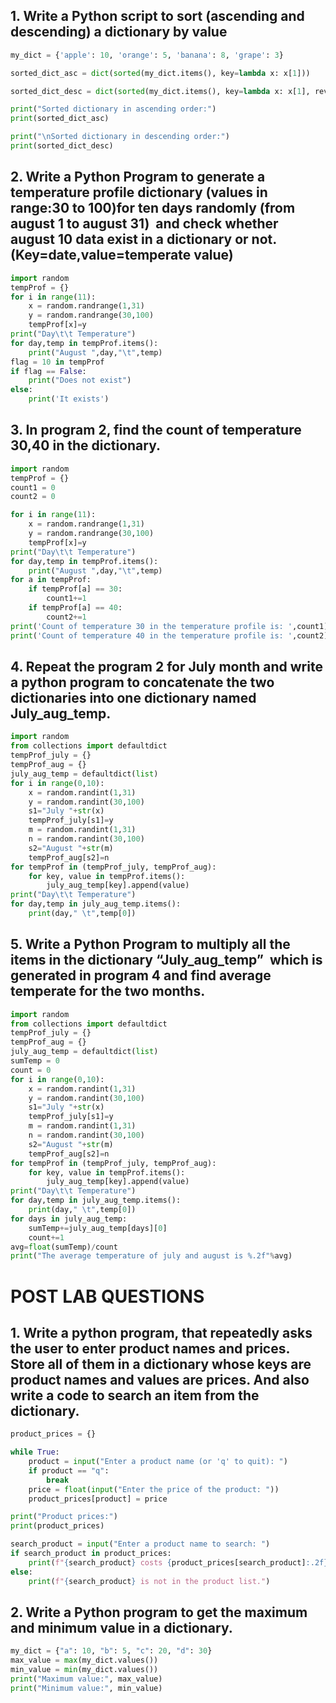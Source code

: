 ## 1. Write a Python script to sort (ascending and descending) a dictionary by value
```py
my_dict = {'apple': 10, 'orange': 5, 'banana': 8, 'grape': 3}

sorted_dict_asc = dict(sorted(my_dict.items(), key=lambda x: x[1]))

sorted_dict_desc = dict(sorted(my_dict.items(), key=lambda x: x[1], reverse=True))

print("Sorted dictionary in ascending order:")
print(sorted_dict_asc)

print("\nSorted dictionary in descending order:")
print(sorted_dict_desc)
```
## 2. Write a Python Program to generate a temperature profile dictionary (values in range:30 to 100)for ten days randomly (from august 1 to august 31)  and check whether august 10 data exist in a dictionary or not. (Key=date,value=temperate value)
```py
import random
tempProf = {}
for i in range(11):    
    x = random.randrange(1,31)    
    y = random.randrange(30,100)    
    tempProf[x]=y
print("Day\t\t Temperature")
for day,temp in tempProf.items():    
    print("August ",day,"\t",temp)
flag = 10 in tempProf
if flag == False:    
    print("Does not exist")
else:    
    print('It exists')
```
## 3. In program 2, find the count of temperature 30,40 in the dictionary.
```py
import random
tempProf = {}
count1 = 0
count2 = 0

for i in range(11):    
    x = random.randrange(1,31)    
    y = random.randrange(30,100)    
    tempProf[x]=y
print("Day\t\t Temperature")
for day,temp in tempProf.items():    
    print("August ",day,"\t",temp)
for a in tempProf:    
    if tempProf[a] == 30:         
        count1+=1    
    if tempProf[a] == 40:        
        count2+=1
print('Count of temperature 30 in the temperature profile is: ',count1)
print('Count of temperature 40 in the temperature profile is: ',count2)
```
## 4. Repeat the program 2 for July month and write a python program to concatenate the two dictionaries into one dictionary named July_aug_temp.
```py
import random
from collections import defaultdict
tempProf_july = {}
tempProf_aug = {}
july_aug_temp = defaultdict(list)
for i in range(0,10):    
    x = random.randint(1,31)    
    y = random.randint(30,100)    
    s1="July "+str(x)    
    tempProf_july[s1]=y    
    m = random.randint(1,31)    
    n = random.randint(30,100)    
    s2="August "+str(m)    
    tempProf_aug[s2]=n
for tempProf in (tempProf_july, tempProf_aug):    
    for key, value in tempProf.items():        
        july_aug_temp[key].append(value)
print("Day\t\t Temperature")
for day,temp in july_aug_temp.items():    
    print(day," \t",temp[0])
```
## 5. Write a Python Program to multiply all the items in the dictionary “July_aug_temp”  which is generated in program 4 and find average temperate for the two months.
```py
import random
from collections import defaultdict
tempProf_july = {}
tempProf_aug = {}
july_aug_temp = defaultdict(list)
sumTemp = 0
count = 0
for i in range(0,10):    
    x = random.randint(1,31)    
    y = random.randint(30,100)    
    s1="July "+str(x)    
    tempProf_july[s1]=y    
    m = random.randint(1,31)    
    n = random.randint(30,100)    
    s2="August "+str(m)    
    tempProf_aug[s2]=n
for tempProf in (tempProf_july, tempProf_aug):    
    for key, value in tempProf.items():        
        july_aug_temp[key].append(value)
print("Day\t\t Temperature")
for day,temp in july_aug_temp.items():    
    print(day," \t",temp[0])
for days in july_aug_temp:    
    sumTemp+=july_aug_temp[days][0]    
    count+=1
avg=float(sumTemp)/count
print("The average temperature of july and august is %.2f"%avg)
```
# POST LAB QUESTIONS
## 1. Write a python program, that repeatedly asks the user to enter product names and prices. Store all of them in a dictionary whose keys are product names and values are prices. And also write a code to search an item from the dictionary.
```py
product_prices = {}

while True:
    product = input("Enter a product name (or 'q' to quit): ")
    if product == "q":
        break
    price = float(input("Enter the price of the product: "))
    product_prices[product] = price

print("Product prices:")
print(product_prices)

search_product = input("Enter a product name to search: ")
if search_product in product_prices:
    print(f"{search_product} costs {product_prices[search_product]:.2f}")
else:
    print(f"{search_product} is not in the product list.")
```
## 2. Write a Python program to get the maximum and minimum value in a dictionary.
```py
my_dict = {"a": 10, "b": 5, "c": 20, "d": 30}
max_value = max(my_dict.values())
min_value = min(my_dict.values())
print("Maximum value:", max_value)
print("Minimum value:", min_value)
```